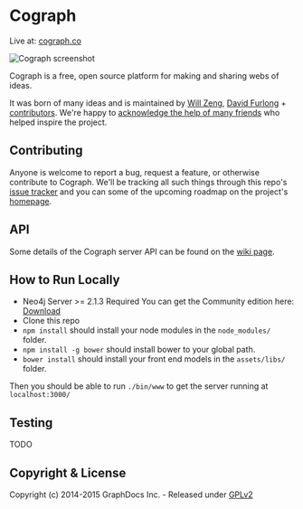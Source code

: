 Cograph
=====
Live at: [cograph.co](http://cograph.co)

![Cograph screenshot](http://www.wjzeng.net/shared/screenshot.png)

Cograph is a free, open source platform for making and sharing webs of ideas.

It was born of many ideas and is maintained by [Will Zeng](https://github.com/willzeng), [David Furlong](https://github.com/davidfurlong/) + [contributors](https://github.com/willzeng/cograph/graphs/contributors).
We're happy to [acknowledge the help of many friends](https://github.com/willzeng/cograph/wiki/Acknowledgements) who helped inspire the project.

Contributing
----------
Anyone is welcome to report a bug, request a feature, or otherwise contribute to Cograph.  We'll be tracking all such things through this repo's [issue tracker](https://github.com/willzeng/cograph/issues) and you can some of the upcoming roadmap on the project's [homepage](http://cograph.co).

API
----------
Some details of the Cograph server API can be found on the [wiki page](https://github.com/willzeng/cograph/wiki).

How to Run Locally
----------

- Neo4j Server >= 2.1.3 Required
You can get the Community edition here: [Download](http://neo4j.com/download/)
- Clone this repo
- `npm install` should install your node modules in the `node_modules/` folder.
- `npm install -g bower` should install bower to your global path.
- `bower install` should install your front end models in the `assets/libs/` folder.

Then you should be able to run `./bin/www` to get the server running at `localhost:3000/`

Testing
-------
TODO

Copyright & License
-------
Copyright (c) 2014-2015 GraphDocs Inc. - Released under [GPLv2](https://github.com/willzeng/cograph/blob/dev/LICENSE)
